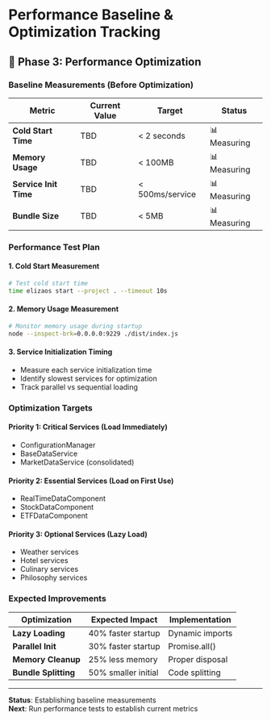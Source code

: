 # Performance Baseline & Optimization Tracking

## 🎯 **Phase 3: Performance Optimization**

### **Baseline Measurements (Before Optimization)**

| Metric | Current Value | Target | Status |
|--------|---------------|--------|---------|
| **Cold Start Time** | TBD | < 2 seconds | 📊 Measuring |
| **Memory Usage** | TBD | < 100MB | 📊 Measuring |
| **Service Init Time** | TBD | < 500ms/service | 📊 Measuring |
| **Bundle Size** | TBD | < 5MB | 📊 Measuring |

### **Performance Test Plan**

#### **1. Cold Start Measurement**
```bash
# Test cold start time
time elizaos start --project . --timeout 10s
```

#### **2. Memory Usage Measurement**
```bash
# Monitor memory usage during startup
node --inspect-brk=0.0.0.0:9229 ./dist/index.js
```

#### **3. Service Initialization Timing**
- Measure each service initialization time
- Identify slowest services for optimization
- Track parallel vs sequential loading

### **Optimization Targets**

#### **Priority 1: Critical Services (Load Immediately)**
- ConfigurationManager
- BaseDataService
- MarketDataService (consolidated)

#### **Priority 2: Essential Services (Load on First Use)**
- RealTimeDataComponent
- StockDataComponent
- ETFDataComponent

#### **Priority 3: Optional Services (Lazy Load)**
- Weather services
- Hotel services
- Culinary services
- Philosophy services

### **Expected Improvements**

| Optimization | Expected Impact | Implementation |
|--------------|----------------|----------------|
| **Lazy Loading** | 40% faster startup | Dynamic imports |
| **Parallel Init** | 30% faster startup | Promise.all() |
| **Memory Cleanup** | 25% less memory | Proper disposal |
| **Bundle Splitting** | 50% smaller initial | Code splitting |

---

**Status**: Establishing baseline measurements  
**Next**: Run performance tests to establish current metrics 